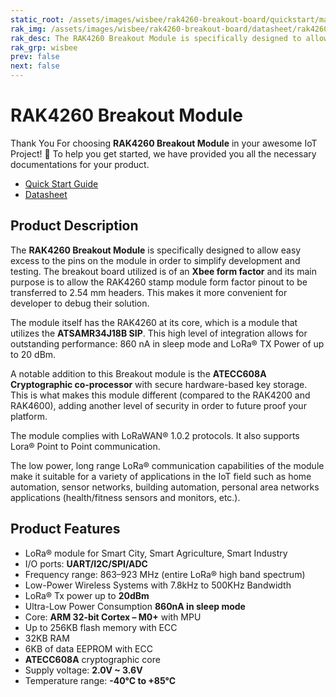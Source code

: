 ```yaml
---
static_root: /assets/images/wisbee/rak4260-breakout-board/quickstart/main
rak_img: /assets/images/wisbee/rak4260-breakout-board/datasheet/rak4260b-top-view.jpg
rak_desc: The RAK4260 Breakout Module is specifically designed to allow easy excess to the pins on the module in order to simplify development and testing. The breakout board utilized is of an Xbee form factor and its main purpose is to allow the RAK4260 stamp module form factor pinout to be transferred to 2.54 mm headers.
rak_grp: wisbee
prev: false
next: false
---
```


# RAK4260 Breakout Module
Thank You For choosing **RAK4260 Breakout Module** in your awesome IoT Project! 🎉 To help you get started, we have provided you all the necessary documentations for your product.

* [Quick Start Guide](../Quickstart/)
* [Datasheet](../Datasheet/)
<!-- <rk-img
  :src="`${$frontmatter.static_root}/rak4260-breakout.png`"
  width="50%"
  caption="RAK4260 Breakout Module"
/> -->


## Product Description

The **RAK4260 Breakout Module** is specifically designed to allow easy excess to the pins on the module in order to simplify development and testing. The breakout board utilized is of an **Xbee form factor** and its main purpose is to allow the RAK4260 stamp module form factor pinout to be transferred to 2.54 mm headers. This makes it more convenient for developer to debug their solution.

The module itself has the RAK4260 at its core, which is a module that utilizes the **ATSAMR34J18B SIP**. This high level of integration allows for outstanding performance: 860 nA in sleep mode and LoRa® TX Power of up to 20 dBm.

A notable addition to this Breakout module is the **ATECC608A Cryptographic co-processor** with secure hardware-based key storage. This is what makes this module different (compared to the RAK4200 and RAK4600), adding another level of security in order to future proof your platform.

The module complies with LoRaWAN® 1.0.2 protocols. It also supports Lora® Point to Point communication.

The low power, long range LoRa® communication capabilities of the module make it suitable for a variety of applications in the IoT field such as home automation, sensor networks, building automation, personal area networks applications (health/fitness sensors and monitors, etc.).

<!-- <rk-btn
  src="/Product-Categories/WisBee/RAK4260-Breakout-Board/Quickstart/#quick-start-guide"
  label="Get Started with RAK4260 LPWAN Evaluation Board"
/>


<rk-quick-links :params="$page.frontmatter.params.qlinks1" /> -->

## Product Features

- LoRa® module for Smart City, Smart Agriculture, Smart Industry
- I/O ports: **UART/I2C/SPI/ADC**
- Frequency range: 863–923 MHz (entire LoRa® high band spectrum)
- Low-Power Wireless Systems with 7.8kHz to 500KHz Bandwidth
- LoRa® Tx power up to **20dBm**
- Ultra-Low Power Consumption **860nA in sleep mode**
- Core: **ARM 32-bit Cortex – M0+** with MPU
- Up to 256KB flash memory with ECC
- 32KB RAM
- 6KB of data EEPROM with ECC
- **ATECC608A** cryptographic core
- Supply voltage: **2.0V ~ 3.6V**
- Temperature range: **-40°C to +85°C**

<!-- <rk-btn
  src="https://store.rakwireless.com/products/rak4260-breakout-board"
  label="Buy a RAK4260 Breakout Module"
  _blank
/> -->